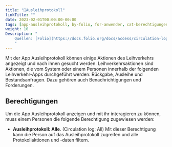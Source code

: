 ```yaml
---
title: "📱Ausleihprotokoll"
linkTitle: ""
date: 2023-02-01T00:00:00-00:00
tags: [app-ausleihprotokoll, by-folio, for-anwender, cat-berechtigungen]
weight: 10
Description: "
    Quellen: [Folio](https://docs.folio.org/docs/access/circulation-log/circ_log/) <!-- & [GBV](https://info.gebev.de/pages/viewpage.action?pageId=839188611) -->
    "
---
```


Mit der App Ausleihprotokoll können einige Aktionen des Leihverkehrs angezeigt und nach ihnen gesucht werden. Leihverkehrsaktionen sind Aktionen, die vom System oder einem Personen innerhalb der folgenden Leihverkehr-Apps durchgeführt werden: Rückgabe, Ausleihe und Bestandsanfragen. Dazu gehören auch Benachrichtigungen und Forderungen.

## Berechtigungen

Um die App Ausleihprotokoll anzeigen und mit ihr interagieren zu können, muss einem Personen die folgende Berechtigung zugewiesen werden:

* **Ausleihprotokoll: Alle**. (Circulation log: All)
    Mit dieser Berechtigung kann die Person auf das Ausleihprotokoll zugreifen und alle Protokollaktionen und -daten filtern.
